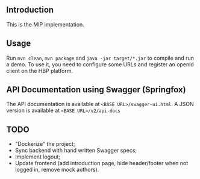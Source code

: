 ## Introduction

This is the MIP implementation.

## Usage

Run `mvn clean`, `mvn package` and `java -jar target/*.jar` to compile and run a demo.
To use it, you need to configure some URLs and register an openid client on the HBP platform.

## API Documentation using Swagger (Springfox)

The API documentation is available at `<BASE URL>/swagger-ui.html`. A JSON version is available at `<BASE URL>/v2/api-docs`

## TODO

* "Dockerize" the project;
* Sync backend with hand written Swagger specs;
* Implement logout;
* Update frontend (add introduction page, hide header/footer when not logged in, remove mock authors).
